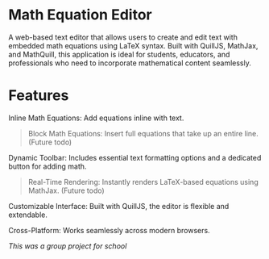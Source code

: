 # Math Equation Editor

A web-based text editor that allows users to create and edit text with embedded math equations using LaTeX syntax. Built with QuillJS, MathJax, and MathQuill, this application is ideal for students, educators, and professionals who need to incorporate mathematical content seamlessly.

# Features
 Inline Math Equations: Add equations inline with text.

> Block Math Equations: Insert full equations that take up an entire line. (Future todo)

Dynamic Toolbar: Includes essential text formatting options and a dedicated button for adding math.

> Real-Time Rendering: Instantly renders LaTeX-based equations using MathJax. (Future todo)

Customizable Interface: Built with QuillJS, the editor is flexible and extendable.

Cross-Platform: Works seamlessly across modern browsers.



*This was a group project for school*

